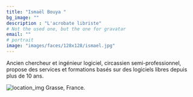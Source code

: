 ```yaml
---
title: "Ismaël Bouya "
bg_image: ""
description : "L'acrobate libriste"
# Not the used one, but the one for gravatar
email: ""
# portrait
image: "images/faces/128x128/ismael.jpg"
---
```


Ancien chercheur et ingénieur logiciel, circassien semi-professionnel, propose des services et formations basés sur des logiciels libres depuis plus de 10 ans.

![location_img](/images/misc/32x32/locations.png)
Grasse, France.

